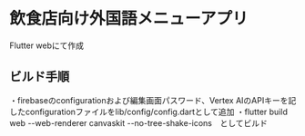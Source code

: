 # 飲食店向け外国語メニューアプリ

Flutter webにて作成

## ビルド手順
・firebaseのconfigurationおよび編集画面パスワード、Vertex AIのAPIキーを記したconfigurationファイルをlib/config/config.dartとして追加
・flutter build web --web-renderer canvaskit --no-tree-shake-icons　としてビルド

